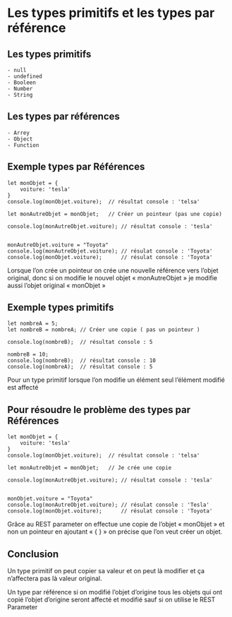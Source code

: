 # Les types primitifs et les types par référence


## Les types primitifs

    - null
    - undefined
    - Booleen
    - Number
    - String 

## Les types par références 

    - Arrey
    - Object
    - Function



## Exemple types par Références

    let monObjet = {
        voiture: 'tesla'
    }
    console.log(monObjet.voiture);  // résultat console : 'telsa'

    let monAutreObjet = monObjet;   // Créer un pointeur (pas une copie)

    console.log(monAutreObjet.voiture); // résultat console : 'tesla'


    monAutreObjet.voiture = "Toyota"
    console.log(monAutreObjet.voiture); // résulat console : 'Toyota'
    console.log(monObjet.voiture);      // résulat console : 'Toyota'

Lorsque l’on crée un pointeur on crée une nouvelle référence vers l’objet original, donc si on modifie le nouvel objet « monAutreObjet » je modifie aussi l’objet original « monObjet »



## Exemple types primitifs

    let nombreA = 5;
    let nombreB = nombreA; // Créer une copie ( pas un pointeur )

    console.log(nombreB);  // résultat console : 5

    nombreB = 10;
    console.log(nombreB);  // résultat console : 10
    console.log(nombreA);  // résultat console : 5

Pour un type primitif lorsque l’on modifie un élément seul l’élément modifié est affecté



## Pour résoudre le problème des types par Références

    let monObjet = {
        voiture: 'tesla'
    }
    console.log(monObjet.voiture);  // résultat console : 'telsa'

    let monAutreObjet = monObjet;   // Je crée une copie

    console.log(monAutreObjet.voiture); // résultat console : 'tesla'


    monObjet.voiture = "Toyota"
    console.log(monAutreObjet.voiture); // résulat console : 'Tesla'
    console.log(monObjet.voiture);      // résulat console : 'Toyota'



Grâce au REST parameter on effectue une copie de l’objet « monObjet » et non un pointeur en ajoutant « { } » on précise que l’on veut créer un objet.


## Conclusion 

Un type primitif on peut copier sa valeur et on peut là modifier et ça n’affectera pas là valeur original.

Un type par référence si on modifié l’objet d’origine tous les objets qui ont copié l’objet d’origine seront affecté et modifié sauf si on utilise le REST Parameter




